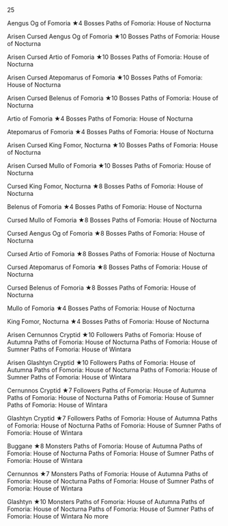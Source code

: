 
25

Aengus Og of Fomoria
★4
Bosses
Paths of Fomoria: House of Nocturna

Arisen Cursed Aengus Og of Fomoria
★10
Bosses
Paths of Fomoria: House of Nocturna

Arisen Cursed Artio of Fomoria
★10
Bosses
Paths of Fomoria: House of Nocturna

Arisen Cursed Atepomarus of Fomoria
★10
Bosses
Paths of Fomoria: House of Nocturna

Arisen Cursed Belenus of Fomoria
★10
Bosses
Paths of Fomoria: House of Nocturna

Artio of Fomoria
★4
Bosses
Paths of Fomoria: House of Nocturna

Atepomarus of Fomoria
★4
Bosses
Paths of Fomoria: House of Nocturna

Arisen Cursed King Fomor, Nocturna
★10
Bosses
Paths of Fomoria: House of Nocturna

Arisen Cursed Mullo of Fomoria
★10
Bosses
Paths of Fomoria: House of Nocturna

Cursed King Fomor, Nocturna
★8
Bosses
Paths of Fomoria: House of Nocturna

Belenus of Fomoria
★4
Bosses
Paths of Fomoria: House of Nocturna

Cursed Mullo of Fomoria
★8
Bosses
Paths of Fomoria: House of Nocturna

Cursed Aengus Og of Fomoria
★8
Bosses
Paths of Fomoria: House of Nocturna

Cursed Artio of Fomoria
★8
Bosses
Paths of Fomoria: House of Nocturna

Cursed Atepomarus of Fomoria
★8
Bosses
Paths of Fomoria: House of Nocturna

Cursed Belenus of Fomoria
★8
Bosses
Paths of Fomoria: House of Nocturna

Mullo of Fomoria
★4
Bosses
Paths of Fomoria: House of Nocturna

King Fomor, Nocturna
★4
Bosses
Paths of Fomoria: House of Nocturna

Arisen Cernunnos
Cryptid
★10
Followers
Paths of Fomoria: House of Autumna
Paths of Fomoria: House of Nocturna
Paths of Fomoria: House of Sumner
Paths of Fomoria: House of Wintara

Arisen Glashtyn
Cryptid
★10
Followers
Paths of Fomoria: House of Autumna
Paths of Fomoria: House of Nocturna
Paths of Fomoria: House of Sumner
Paths of Fomoria: House of Wintara

Cernunnos
Cryptid
★7
Followers
Paths of Fomoria: House of Autumna
Paths of Fomoria: House of Nocturna
Paths of Fomoria: House of Sumner
Paths of Fomoria: House of Wintara

Glashtyn
Cryptid
★7
Followers
Paths of Fomoria: House of Autumna
Paths of Fomoria: House of Nocturna
Paths of Fomoria: House of Sumner
Paths of Fomoria: House of Wintara

Buggane
★8
Monsters
Paths of Fomoria: House of Autumna
Paths of Fomoria: House of Nocturna
Paths of Fomoria: House of Sumner
Paths of Fomoria: House of Wintara

Cernunnos
★7
Monsters
Paths of Fomoria: House of Autumna
Paths of Fomoria: House of Nocturna
Paths of Fomoria: House of Sumner
Paths of Fomoria: House of Wintara

Glashtyn
★10
Monsters
Paths of Fomoria: House of Autumna
Paths of Fomoria: House of Nocturna
Paths of Fomoria: House of Sumner
Paths of Fomoria: House of Wintara
No more